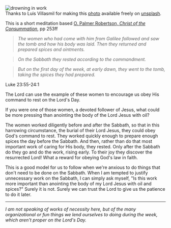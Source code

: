 <div className="postImageContainer"><img src="/blogpost/todo-list-person.jpg" className="wideNonMovingPostimage" alt="drowning in work" title="drowning in work" /></div>

<div className="captionText">Thanks to Luis Villasmil for making this <a href="https://unsplash.com/photos/people-sitting-on-chair-with-brown-wooden-table-mlVbMbxfWI4" target="_blank">photo</a> available freely on <a href="https://www.unsplash.com" target="_blank">unsplash</a>.</div>

This is a short meditation based [O. Palmer Robertson, _Christ of the Consummation_](), pp 253ff

> _The women who had come with him from Galilee followed and saw the tomb and how his body was laid. Then they returned and prepared spices and ointments._

> _On the Sabbath they rested according to the commandment._

> _But on the first day of the week, at early dawn, they went to the tomb, taking the spices they had prepared._

Luke 23:55-24:1

The Lord can use the example of these women to encourage us obey His command to rest on the Lord's Day.

If you were one of those women, a devoted follower of Jesus, what could be more pressing than anointing the body of the Lord Jesus with oil?

The women worked diligently before and after the Sabbath, so that in this harrowing circumstance, the burial of their Lord Jesus, they could obey God's command to rest. They worked quickly enough to prepare enough spices the day before the Sabbath. And then, rather than do that most important work of caring for His body, they rested. Only after the Sabbath do they go and do the work, rising early. To their joy they discover the resurrected Lord! What a reward for obeying God's law in faith.

This is a good model for us to follow when we're anxious to do things that don't need to be done on the Sabbath. When I am tempted to justify unnecessary work on the Sabbath, I can simply ask myself, "Is this work more important than anointing the body of my Lord Jesus with oil and spices?" Surely it is not. Surely we can trust the Lord to give us the patience to do it later.

-------
_I am not speaking of works of necessity here, but of the many organizational or fun things we lend ourselves to doing during the week, which aren't proper on the Lord's Day._